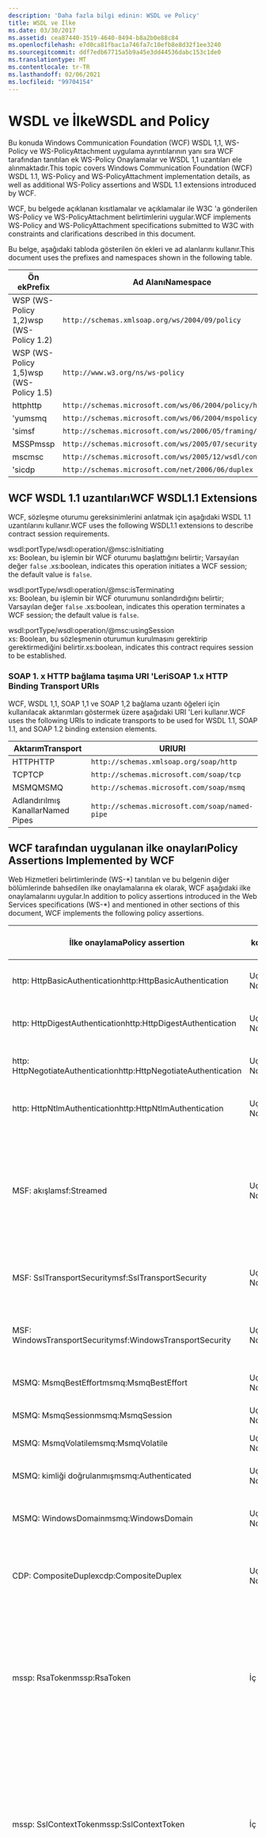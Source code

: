 ```yaml
---
description: 'Daha fazla bilgi edinin: WSDL ve Policy'
title: WSDL ve İlke
ms.date: 03/30/2017
ms.assetid: cea87440-3519-4640-8494-b8a2b0e88c84
ms.openlocfilehash: e7d0ca81fbac1a746fa7c10efb8e8d32f1ee3240
ms.sourcegitcommit: ddf7edb67715a5b9a45e3dd44536dabc153c1de0
ms.translationtype: MT
ms.contentlocale: tr-TR
ms.lasthandoff: 02/06/2021
ms.locfileid: "99704154"
---
```

# <a name="wsdl-and-policy"></a><span data-ttu-id="8056b-103">WSDL ve İlke</span><span class="sxs-lookup"><span data-stu-id="8056b-103">WSDL and Policy</span></span>

<span data-ttu-id="8056b-104">Bu konuda Windows Communication Foundation (WCF) WSDL 1,1, WS-Policy ve WS-PolicyAttachment uygulama ayrıntılarının yanı sıra WCF tarafından tanıtılan ek WS-Policy Onaylamalar ve WSDL 1,1 uzantıları ele alınmaktadır.</span><span class="sxs-lookup"><span data-stu-id="8056b-104">This topic covers Windows Communication Foundation (WCF) WSDL 1.1, WS-Policy and WS-PolicyAttachment implementation details, as well as additional WS-Policy assertions and WSDL 1.1 extensions introduced by WCF.</span></span>  
  
 <span data-ttu-id="8056b-105">WCF, bu belgede açıklanan kısıtlamalar ve açıklamalar ile W3C 'a gönderilen WS-Policy ve WS-PolicyAttachment belirtimlerini uygular.</span><span class="sxs-lookup"><span data-stu-id="8056b-105">WCF implements WS-Policy and WS-PolicyAttachment specifications submitted to W3C with constraints and clarifications described in this document.</span></span>  
  
 <span data-ttu-id="8056b-106">Bu belge, aşağıdaki tabloda gösterilen ön ekleri ve ad alanlarını kullanır.</span><span class="sxs-lookup"><span data-stu-id="8056b-106">This document uses the prefixes and namespaces shown in the following table.</span></span>  
  
|<span data-ttu-id="8056b-107">Ön ek</span><span class="sxs-lookup"><span data-stu-id="8056b-107">Prefix</span></span>|<span data-ttu-id="8056b-108">Ad Alanı</span><span class="sxs-lookup"><span data-stu-id="8056b-108">Namespace</span></span>|  
|------------|---------------|  
|<span data-ttu-id="8056b-109">WSP (WS-Policy 1,2)</span><span class="sxs-lookup"><span data-stu-id="8056b-109">wsp (WS-Policy 1.2)</span></span>|`http://schemas.xmlsoap.org/ws/2004/09/policy`|  
|<span data-ttu-id="8056b-110">WSP (WS-Policy 1,5)</span><span class="sxs-lookup"><span data-stu-id="8056b-110">wsp (WS-Policy 1.5)</span></span>|`http://www.w3.org/ns/ws-policy`|  
|<span data-ttu-id="8056b-111">http</span><span class="sxs-lookup"><span data-stu-id="8056b-111">http</span></span>|`http://schemas.microsoft.com/ws/06/2004/policy/http`|  
|<span data-ttu-id="8056b-112">'yu</span><span class="sxs-lookup"><span data-stu-id="8056b-112">msmq</span></span>|`http://schemas.microsoft.com/ws/06/2004/mspolicy/msmq`|  
|<span data-ttu-id="8056b-113">'si</span><span class="sxs-lookup"><span data-stu-id="8056b-113">msf</span></span>|`http://schemas.microsoft.com/ws/2006/05/framing/policy`|  
|<span data-ttu-id="8056b-114">MSSP</span><span class="sxs-lookup"><span data-stu-id="8056b-114">mssp</span></span>|`http://schemas.microsoft.com/ws/2005/07/securitypolicy`|  
|<span data-ttu-id="8056b-115">msc</span><span class="sxs-lookup"><span data-stu-id="8056b-115">msc</span></span>|`http://schemas.microsoft.com/ws/2005/12/wsdl/contract`|  
|<span data-ttu-id="8056b-116">'si</span><span class="sxs-lookup"><span data-stu-id="8056b-116">cdp</span></span>|`http://schemas.microsoft.com/net/2006/06/duplex`|  
  
## <a name="wcf-wsdl11-extensions"></a><span data-ttu-id="8056b-117">WCF WSDL 1.1 uzantıları</span><span class="sxs-lookup"><span data-stu-id="8056b-117">WCF WSDL1.1 Extensions</span></span>  

 <span data-ttu-id="8056b-118">WCF, sözleşme oturumu gereksinimlerini anlatmak için aşağıdaki WSDL 1.1 uzantılarını kullanır.</span><span class="sxs-lookup"><span data-stu-id="8056b-118">WCF uses the following WSDL1.1 extensions to describe contract session requirements.</span></span>  
  
 wsdl:portType/wsdl:operation/@msc:isInitiating  
 <span data-ttu-id="8056b-119">xs: Boolean, bu işlemin bir WCF oturumu başlattığını belirtir; Varsayılan değer `false` .</span><span class="sxs-lookup"><span data-stu-id="8056b-119">xs:boolean, indicates this operation initiates a WCF session; the default value is `false`.</span></span>  
  
 wsdl:portType/wsdl:operation/@msc:isTerminating  
 <span data-ttu-id="8056b-120">xs: Boolean, bu işlemin bir WCF oturumunu sonlandırdığını belirtir; Varsayılan değer `false` .</span><span class="sxs-lookup"><span data-stu-id="8056b-120">xs:boolean, indicates this operation terminates a WCF session; the default value is `false`.</span></span>  
  
 wsdl:portType/wsdl:operation/@msc:usingSession  
 <span data-ttu-id="8056b-121">xs: Boolean, bu sözleşmenin oturumun kurulmasını gerektirip gerektirmediğini belirtir.</span><span class="sxs-lookup"><span data-stu-id="8056b-121">xs:boolean, indicates this contract requires session to be established.</span></span>  
  
### <a name="soap-1x-http-binding-transport-uris"></a><span data-ttu-id="8056b-122">SOAP 1. x HTTP bağlama taşıma URI 'Leri</span><span class="sxs-lookup"><span data-stu-id="8056b-122">SOAP 1.x HTTP Binding Transport URIs</span></span>  

 <span data-ttu-id="8056b-123">WCF, WSDL 1,1, SOAP 1,1 ve SOAP 1,2 bağlama uzantı öğeleri için kullanılacak aktarımları göstermek üzere aşağıdaki URI 'Leri kullanır.</span><span class="sxs-lookup"><span data-stu-id="8056b-123">WCF uses the following URIs to indicate transports to be used for WSDL 1.1, SOAP 1.1, and SOAP 1.2 binding extension elements.</span></span>  
  
|<span data-ttu-id="8056b-124">Aktarım</span><span class="sxs-lookup"><span data-stu-id="8056b-124">Transport</span></span>|<span data-ttu-id="8056b-125">URI</span><span class="sxs-lookup"><span data-stu-id="8056b-125">URI</span></span>|  
|---------------|---------|  
|<span data-ttu-id="8056b-126">HTTP</span><span class="sxs-lookup"><span data-stu-id="8056b-126">HTTP</span></span>|`http://schemas.xmlsoap.org/soap/http`|  
|<span data-ttu-id="8056b-127">TCP</span><span class="sxs-lookup"><span data-stu-id="8056b-127">TCP</span></span>|`http://schemas.microsoft.com/soap/tcp`|  
|<span data-ttu-id="8056b-128">MSMQ</span><span class="sxs-lookup"><span data-stu-id="8056b-128">MSMQ</span></span>|`http://schemas.microsoft.com/soap/msmq`|  
|<span data-ttu-id="8056b-129">Adlandırılmış Kanallar</span><span class="sxs-lookup"><span data-stu-id="8056b-129">Named Pipes</span></span>|`http://schemas.microsoft.com/soap/named-pipe`|  
  
## <a name="policy-assertions-implemented-by-wcf"></a><span data-ttu-id="8056b-130">WCF tarafından uygulanan ilke onayları</span><span class="sxs-lookup"><span data-stu-id="8056b-130">Policy Assertions Implemented by WCF</span></span>  

 <span data-ttu-id="8056b-131">Web Hizmetleri belirtimlerinde (WS-\*) tanıtılan ve bu belgenin diğer bölümlerinde bahsedilen ilke onaylamalarına ek olarak, WCF aşağıdaki ilke onaylamalarını uygular.</span><span class="sxs-lookup"><span data-stu-id="8056b-131">In addition to policy assertions introduced in the Web Services specifications (WS-\*) and mentioned in other sections of this document, WCF implements the following policy assertions.</span></span>  
  
|<span data-ttu-id="8056b-132">İlke onaylama</span><span class="sxs-lookup"><span data-stu-id="8056b-132">Policy assertion</span></span>|<span data-ttu-id="8056b-133">İlke konusu</span><span class="sxs-lookup"><span data-stu-id="8056b-133">Policy subject</span></span>|<span data-ttu-id="8056b-134">Description</span><span class="sxs-lookup"><span data-stu-id="8056b-134">Description</span></span>|  
|----------------------|--------------------|-----------------|  
|<span data-ttu-id="8056b-135">http: HttpBasicAuthentication</span><span class="sxs-lookup"><span data-stu-id="8056b-135">http:HttpBasicAuthentication</span></span>|<span data-ttu-id="8056b-136">Uç Nokta</span><span class="sxs-lookup"><span data-stu-id="8056b-136">Endpoint</span></span>|<span data-ttu-id="8056b-137">Uç nokta HTTP temel kimlik doğrulaması kullanıyor.</span><span class="sxs-lookup"><span data-stu-id="8056b-137">Endpoint uses HTTP Basic Authentication.</span></span>|  
|<span data-ttu-id="8056b-138">http: HttpDigestAuthentication</span><span class="sxs-lookup"><span data-stu-id="8056b-138">http:HttpDigestAuthentication</span></span>|<span data-ttu-id="8056b-139">Uç Nokta</span><span class="sxs-lookup"><span data-stu-id="8056b-139">Endpoint</span></span>|<span data-ttu-id="8056b-140">Uç nokta HTTP Özet kimlik doğrulamasını kullanır.</span><span class="sxs-lookup"><span data-stu-id="8056b-140">Endpoint uses HTTP Digest Authentication.</span></span>|  
|<span data-ttu-id="8056b-141">http: HttpNegotiateAuthentication</span><span class="sxs-lookup"><span data-stu-id="8056b-141">http:HttpNegotiateAuthentication</span></span>|<span data-ttu-id="8056b-142">Uç Nokta</span><span class="sxs-lookup"><span data-stu-id="8056b-142">Endpoint</span></span>|<span data-ttu-id="8056b-143">Uç nokta HTTP anlaşma kimlik doğrulamasını kullanır.</span><span class="sxs-lookup"><span data-stu-id="8056b-143">Endpoint uses HTTP Negotiate Authentication.</span></span>|  
|<span data-ttu-id="8056b-144">http: HttpNtlmAuthentication</span><span class="sxs-lookup"><span data-stu-id="8056b-144">http:HttpNtlmAuthentication</span></span>|<span data-ttu-id="8056b-145">Uç Nokta</span><span class="sxs-lookup"><span data-stu-id="8056b-145">Endpoint</span></span>|<span data-ttu-id="8056b-146">Uç nokta HTTP NTLM kimlik doğrulamasını kullanır.</span><span class="sxs-lookup"><span data-stu-id="8056b-146">Endpoint uses HTTP NTLM Authentication.</span></span>|  
|<span data-ttu-id="8056b-147">MSF: akışla</span><span class="sxs-lookup"><span data-stu-id="8056b-147">msf:Streamed</span></span>|<span data-ttu-id="8056b-148">Uç Nokta</span><span class="sxs-lookup"><span data-stu-id="8056b-148">Endpoint</span></span>|<span data-ttu-id="8056b-149">Uç nokta akış ileti çerçeveleme kullanır.</span><span class="sxs-lookup"><span data-stu-id="8056b-149">Endpoint uses streamed message framing.</span></span> <span data-ttu-id="8056b-150">Bu onaylama, TCP ve adlandırılmış kanallar gibi aktarımlar için sunulan Ileti çerçeveleme protokolüyle birlikte kullanılır.</span><span class="sxs-lookup"><span data-stu-id="8056b-150">This assertion is used with the Message Framing protocol provided for transports such as TCP, and named pipes.</span></span>|  
|<span data-ttu-id="8056b-151">MSF: SslTransportSecurity</span><span class="sxs-lookup"><span data-stu-id="8056b-151">msf:SslTransportSecurity</span></span>|<span data-ttu-id="8056b-152">Uç Nokta</span><span class="sxs-lookup"><span data-stu-id="8056b-152">Endpoint</span></span>|<span data-ttu-id="8056b-153">Uç nokta, ileti çerçevelemesi ile Aktarım Katmanı Güvenliği 'ni (TLS) kullanır.</span><span class="sxs-lookup"><span data-stu-id="8056b-153">Endpoint uses transport-layer security (TLS) with message framing.</span></span>|  
|<span data-ttu-id="8056b-154">MSF: WindowsTransportSecurity</span><span class="sxs-lookup"><span data-stu-id="8056b-154">msf:WindowsTransportSecurity</span></span>|<span data-ttu-id="8056b-155">Uç Nokta</span><span class="sxs-lookup"><span data-stu-id="8056b-155">Endpoint</span></span>|<span data-ttu-id="8056b-156">Uç noktası, ileti çerçevelemesi ile güvenlik sağlayıcısı anlaşmasını (SPNEGO) kullanır.</span><span class="sxs-lookup"><span data-stu-id="8056b-156">Endpoint uses Security Provider Negotiation (SPNEGO) with message framing.</span></span>|  
|<span data-ttu-id="8056b-157">MSMQ: MsmqBestEffort</span><span class="sxs-lookup"><span data-stu-id="8056b-157">msmq:MsmqBestEffort</span></span>|<span data-ttu-id="8056b-158">Uç Nokta</span><span class="sxs-lookup"><span data-stu-id="8056b-158">Endpoint</span></span>|<span data-ttu-id="8056b-159">En iyi çaba garantisi olan MSMQ.</span><span class="sxs-lookup"><span data-stu-id="8056b-159">MSMQ with best-effort guarantees.</span></span>|  
|<span data-ttu-id="8056b-160">MSMQ: MsmqSession</span><span class="sxs-lookup"><span data-stu-id="8056b-160">msmq:MsmqSession</span></span>|<span data-ttu-id="8056b-161">Uç Nokta</span><span class="sxs-lookup"><span data-stu-id="8056b-161">Endpoint</span></span>|<span data-ttu-id="8056b-162">Oturum garantisi olan MSMQ.</span><span class="sxs-lookup"><span data-stu-id="8056b-162">MSMQ with Session guarantees.</span></span>|  
|<span data-ttu-id="8056b-163">MSMQ: MsmqVolatile</span><span class="sxs-lookup"><span data-stu-id="8056b-163">msmq:MsmqVolatile</span></span>|<span data-ttu-id="8056b-164">Uç Nokta</span><span class="sxs-lookup"><span data-stu-id="8056b-164">Endpoint</span></span>|<span data-ttu-id="8056b-165">MSMQ geçici.</span><span class="sxs-lookup"><span data-stu-id="8056b-165">MSMQ Volatile.</span></span>|  
|<span data-ttu-id="8056b-166">MSMQ: kimliği doğrulanmış</span><span class="sxs-lookup"><span data-stu-id="8056b-166">msmq:Authenticated</span></span>|<span data-ttu-id="8056b-167">Uç Nokta</span><span class="sxs-lookup"><span data-stu-id="8056b-167">Endpoint</span></span>|<span data-ttu-id="8056b-168">Kimlik doğrulaması MSMQ taşıması ile kullanılır.</span><span class="sxs-lookup"><span data-stu-id="8056b-168">Authentication is used with MSMQ transport.</span></span>|  
|<span data-ttu-id="8056b-169">MSMQ: WindowsDomain</span><span class="sxs-lookup"><span data-stu-id="8056b-169">msmq:WindowsDomain</span></span>|<span data-ttu-id="8056b-170">Uç Nokta</span><span class="sxs-lookup"><span data-stu-id="8056b-170">Endpoint</span></span>|<span data-ttu-id="8056b-171">MSMQ Windows etki alanı kimlik doğrulamasını kullanır.</span><span class="sxs-lookup"><span data-stu-id="8056b-171">MSMQ uses Windows Domain authentication.</span></span>|  
|<span data-ttu-id="8056b-172">CDP: CompositeDuplex</span><span class="sxs-lookup"><span data-stu-id="8056b-172">cdp:CompositeDuplex</span></span>|<span data-ttu-id="8056b-173">Uç Nokta</span><span class="sxs-lookup"><span data-stu-id="8056b-173">Endpoint</span></span>|<span data-ttu-id="8056b-174">Uç nokta, gelen ve giden iletilerde iki ayrı convera aktarım bağlantısı kullanır.</span><span class="sxs-lookup"><span data-stu-id="8056b-174">Endpoint uses two separate converse transport connections for in and out messages.</span></span>|  
|<span data-ttu-id="8056b-175">mssp: RsaToken</span><span class="sxs-lookup"><span data-stu-id="8056b-175">mssp:RsaToken</span></span>|<span data-ttu-id="8056b-176">İç İçe</span><span class="sxs-lookup"><span data-stu-id="8056b-176">Nested</span></span>|<span data-ttu-id="8056b-177">RSA anahtar belirteci onaylama.</span><span class="sxs-lookup"><span data-stu-id="8056b-177">RSA key token assertion.</span></span> <span data-ttu-id="8056b-178">Bu gereksinim, genellikle bir onaylama imzasında anahtar bilgisinin bir parçası olarak doğrudan seri hale getirilen bir RSA anahtarı tarafından karşılanır.</span><span class="sxs-lookup"><span data-stu-id="8056b-178">This requirement is typically satisfied by an RSA key serialized directly as part of the key information in an endorsing signature.</span></span>|  
|<span data-ttu-id="8056b-179">mssp: SslContextToken</span><span class="sxs-lookup"><span data-stu-id="8056b-179">mssp:SslContextToken</span></span>|<span data-ttu-id="8056b-180">İç İçe</span><span class="sxs-lookup"><span data-stu-id="8056b-180">Nested</span></span>|<span data-ttu-id="8056b-181">WS-Trust kullanılarak ikili TLS el sıkışması kullanılarak elde edilen bir SecurityContextToken gerektirir.</span><span class="sxs-lookup"><span data-stu-id="8056b-181">Requires that a SecurityContextToken obtained using binary TLS handshake using WS-Trust be used.</span></span> <span data-ttu-id="8056b-182">İç içe onaylama işlemleri şunlardır: SP: RequireDerivedKeys, mssp: MustNotSendCancel, mssp: RequireClientCertificate.</span><span class="sxs-lookup"><span data-stu-id="8056b-182">Nested assertions include: sp:RequireDerivedKeys, mssp:MustNotSendCancel, mssp:RequireClientCertificate.</span></span>|  
|<span data-ttu-id="8056b-183">mssp: MustNotSendCancel</span><span class="sxs-lookup"><span data-stu-id="8056b-183">mssp:MustNotSendCancel</span></span>|<span data-ttu-id="8056b-184">İç İçe</span><span class="sxs-lookup"><span data-stu-id="8056b-184">Nested</span></span>|<span data-ttu-id="8056b-185">Belirli bir SecurityContextToken veren için Iptal bağlamayı [WS-Trust, WS-SC] kullanan bir istek güvenlik belirteci (RST) istek iletisi (WS-Trust]) için bir gereksinim belirtir.</span><span class="sxs-lookup"><span data-stu-id="8056b-185">Specifies a requirement that a request security token (RST) request messages [WS-Trust] using the Cancel binding [WS-Trust, WS-SC] not be sent to the issuer of a given SecurityContextToken.</span></span> <span data-ttu-id="8056b-186">Bu onay varsa, bu tür istek iletileri veren 'e gönderilmemelidir.</span><span class="sxs-lookup"><span data-stu-id="8056b-186">If this assertion is present, then such request messages must not be sent to the issuer.</span></span> <span data-ttu-id="8056b-187">Bu onaylama yoksa, bu tür istek iletileri verene gönderilebilir.</span><span class="sxs-lookup"><span data-stu-id="8056b-187">If this assertion is not present, then such request messages can be sent to the issuer.</span></span>|  
|<span data-ttu-id="8056b-188">mssp: RequireClientCertificate</span><span class="sxs-lookup"><span data-stu-id="8056b-188">mssp:RequireClientCertificate</span></span>|<span data-ttu-id="8056b-189">İç İçe</span><span class="sxs-lookup"><span data-stu-id="8056b-189">Nested</span></span>|<span data-ttu-id="8056b-190">Bu isteğe bağlı öğe, TLSNEGO protokolünün bir parçası olarak bir istemci sertifikasının sağlanması gereksinimini belirtir.</span><span class="sxs-lookup"><span data-stu-id="8056b-190">This optional element specifies a requirement for a client certificate to be provided as part of the TLSNEGO protocol.</span></span> <span data-ttu-id="8056b-191">Bu onay varsa, bir istemci sertifikasının sağlanması gerekir.</span><span class="sxs-lookup"><span data-stu-id="8056b-191">If this assertion is present, then a client certificate must be provided.</span></span> <span data-ttu-id="8056b-192">Bu onaylama yoksa, bir istemci sertifikasının sağlanması gerekir.</span><span class="sxs-lookup"><span data-stu-id="8056b-192">If this assertion is not present, then a client certificate must not be provided.</span></span> <span data-ttu-id="8056b-193">Bu onaylama, mssp: SslContextToken dışında kullanılmamalıdır.</span><span class="sxs-lookup"><span data-stu-id="8056b-193">This assertion must not be used outside of mssp:SslContextToken.</span></span>|  
  
## <a name="see-also"></a><span data-ttu-id="8056b-194">Ayrıca bkz.</span><span class="sxs-lookup"><span data-stu-id="8056b-194">See also</span></span>

- [<span data-ttu-id="8056b-195">Özel WSDL Yayımı</span><span class="sxs-lookup"><span data-stu-id="8056b-195">Custom WSDL Publication</span></span>](../samples/custom-wsdl-publication.md)
- [<span data-ttu-id="8056b-196">Nasıl yapılır: Özel WSDL Dışarı Aktarma</span><span class="sxs-lookup"><span data-stu-id="8056b-196">How to: Export Custom WSDL</span></span>](../extending/how-to-export-custom-wsdl.md)
- [<span data-ttu-id="8056b-197">Nasıl yapılır: Özel WSDL İçeri Aktarma</span><span class="sxs-lookup"><span data-stu-id="8056b-197">How to: Import Custom WSDL</span></span>](../extending/how-to-import-custom-wsdl.md)
